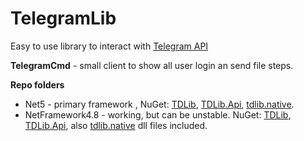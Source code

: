 # TelegramLib
Easy to use library to interact with [Telegram API](https://core.telegram.org/api#telegram-api)

**TelegramCmd** - small client to show  all user login an send file steps. 

**Repo folders**
 - Net5 - primary framework , NuGet: [TDLib](https://www.nuget.org/packages/TDLib/1.6.0), [TDLib.Api](https://www.nuget.org/packages/TDLib.Api/1.6.0), [tdlib.native](https://github.com/ForNeVeR/tdlib.native).
 - NetFramework4.8 - working, but can be unstable. NuGet: [TDLib](https://www.nuget.org/packages/TDLib/1.6.0), [TDLib.Api](https://www.nuget.org/packages/TDLib.Api/1.6.0), also [tdlib.native](https://github.com/ForNeVeR/tdlib.native) dll files included.
